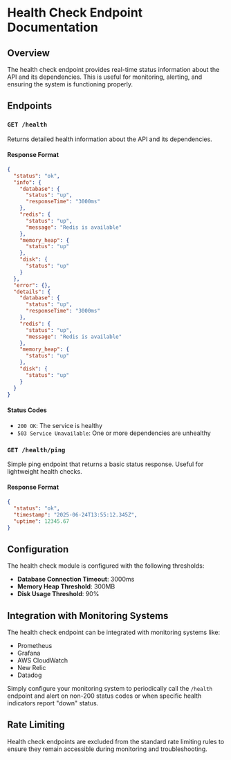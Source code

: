 # Health Check Endpoint Documentation

## Overview

The health check endpoint provides real-time status information about the API and its dependencies. This is useful for monitoring, alerting, and ensuring the system is functioning properly.

## Endpoints

### `GET /health`

Returns detailed health information about the API and its dependencies.

#### Response Format

```json
{
  "status": "ok",
  "info": {
    "database": {
      "status": "up",
      "responseTime": "3000ms"
    },
    "redis": {
      "status": "up",
      "message": "Redis is available"
    },
    "memory_heap": {
      "status": "up"
    },
    "disk": {
      "status": "up"
    }
  },
  "error": {},
  "details": {
    "database": {
      "status": "up",
      "responseTime": "3000ms"
    },
    "redis": {
      "status": "up",
      "message": "Redis is available"
    },
    "memory_heap": {
      "status": "up"
    },
    "disk": {
      "status": "up"
    }
  }
}
```

#### Status Codes

- `200 OK`: The service is healthy
- `503 Service Unavailable`: One or more dependencies are unhealthy

### `GET /health/ping`

Simple ping endpoint that returns a basic status response. Useful for lightweight health checks.

#### Response Format

```json
{
  "status": "ok",
  "timestamp": "2025-06-24T13:55:12.345Z",
  "uptime": 12345.67
}
```

## Configuration

The health check module is configured with the following thresholds:

- **Database Connection Timeout**: 3000ms
- **Memory Heap Threshold**: 300MB
- **Disk Usage Threshold**: 90%

## Integration with Monitoring Systems

The health check endpoint can be integrated with monitoring systems like:

- Prometheus
- Grafana
- AWS CloudWatch
- New Relic
- Datadog

Simply configure your monitoring system to periodically call the `/health` endpoint and alert on non-200 status codes or when specific health indicators report "down" status.

## Rate Limiting

Health check endpoints are excluded from the standard rate limiting rules to ensure they remain accessible during monitoring and troubleshooting.
